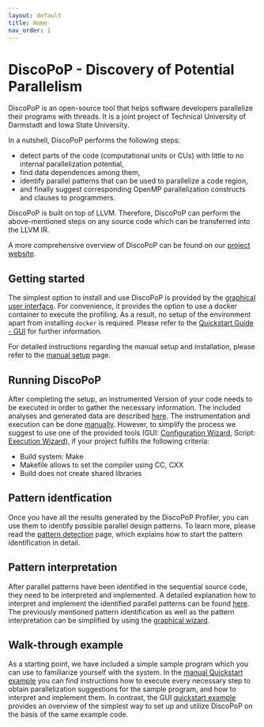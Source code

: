 ```yaml
---
layout: default
title: Home
nav_order: 1
---
```


# DiscoPoP - Discovery of Potential Parallelism
DiscoPoP is an open-source tool that helps software developers parallelize their programs with threads. It is a joint project of Technical University of Darmstadt and Iowa State University.

In a nutshell, DiscoPoP performs the following steps:
* detect parts of the code (computational units or CUs) with little to no internal parallelization potential,
* find data dependences among them,
* identify parallel patterns that can be used to parallelize a code region,
* and finally suggest corresponding OpenMP parallelization constructs and clauses to programmers.

DiscoPoP is built on top of LLVM. Therefore, DiscoPoP can perform the above-mentioned steps on any source code which can be transferred into the LLVM IR.

A more comprehensive overview of DiscoPoP can be found on our [project website](https://www.discopop.tu-darmstadt.de/).

## Getting started
The simplest option to install and use DiscoPoP is provided by the [graphical user interface](Tutorials/Configuration_Wizard.md).
For convenience, it provides the option to use a docker container to execute the profiling.
As a result, no setup of the environment apart from installing `docker` is required.
Please refer to the [Quickstart Guide - GUI](Quickstart.md) for further information.

For detailed instructions regarding the manual setup and installation, please refer to the [manual setup](Manual_Quickstart/Manual_Setup.md) page.

## Running DiscoPoP
After completing the setup, an instrumented Version of your code needs to be executed in order to gather the necessary information.
The included analyses and generated data are described [here](Profiling/Profiling.md).
The instrumentation and execution can be done [manually](Tutorials/Manual.md).
However, to simplify the process we suggest to use one of the provided tools (GUI: [Configuration Wizard](Tutorials/Configuration_Wizard.md), Script: [Execution Wizard](Tutorials/Execution_Wizard.md)), if your project fulfills the following criteria:
* Build system: Make
* Makefile allows to set the compiler using CC, CXX
* Build does not create shared libraries

## Pattern identfication
Once you have all the results generated by the DiscoPoP Profiler, you can use them to identify possible parallel design patterns.
To learn more, please read the [pattern detection](Pattern_Detection/DiscoPoP_Explorer.md) page, which explains how to start the pattern identification in detail.

## Pattern interpretation
After parallel patterns have been identified in the sequential source code, they need to be interpreted and implemented.
A detailed explanation how to interpret and implement the identified parallel patterns can be found [here](Pattern_Detection/Patterns/Patterns.md).
The previously mentioned pattern identification as well as the pattern interpretation can be simplified by using the [graphical wizard](Tutorials/Configuration_Wizard.md).

## Walk-through example
As a starting point, we have included a simple sample program which you can use to familiarize yourself with the system.
In the [manual Quickstart example](Manual_Quickstart/Manual_Example.md) you can find instructions how to execute every necessary step to obtain parallelization suggestions for the sample program, and how to interpret and implement them.
In contrast, the GUI [quickstart example](Quickstart.md) provides an overview of the simplest way to set up and utilize DiscoPoP on the basis of the same example code.
